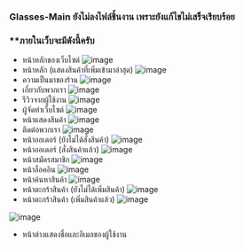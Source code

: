 ### **Glasses-Main ยังไม่ลงไฟล์ชิ้นงาน เพราะยังแก้ไขไม่เสร็จเรียบร้อย**
### **ภายในเว็บจะมีดังนี้ครับ
- หน้าหลักของเว็บไซต์
![image](https://user-images.githubusercontent.com/32282316/188274988-84a87177-946f-466d-a158-d77741a8a048.png)
- หน้าหลัก (แสดงสินค้าที่เพิ่มเข้ามาล่าสุด)
![image](https://user-images.githubusercontent.com/32282316/188275433-a1dbad5a-81e3-40b6-aad6-71a3003d8e7b.png)
- ความเป็นมาของร้าน
![image](https://user-images.githubusercontent.com/32282316/188275464-a8a3edb9-a39e-465b-acf6-61bfe75a38d9.png)
- เกี่ยวกับพวกเรา
![image](https://user-images.githubusercontent.com/32282316/188275506-dbed9e4b-402f-42bf-b017-c3fa29cfd97a.png)
- รีวิวจากผู้ใช้งาน
![image](https://user-images.githubusercontent.com/32282316/188275531-0a5107aa-7bc2-462c-b9d8-9db2ce28071d.png)
- ผู้จัดทำเว็บไซต์
![image](https://user-images.githubusercontent.com/32282316/188275535-51b06f60-186d-4290-9838-510c28019a3d.png)
- หน้าแสดงสินค้า
![image](https://user-images.githubusercontent.com/32282316/188275544-c3a649a8-de00-41bf-8dc2-f60aef225059.png)
- ติดต่อพวกเรา
![image](https://user-images.githubusercontent.com/32282316/188275573-f0a4a5d1-3727-4f57-bbb3-2a9412621e8d.png)
- หน้าออเดอร์ (ยังไม่ได้สั่งสินค้า)
![image](https://user-images.githubusercontent.com/32282316/188275606-4ae51eb3-9829-4fe2-ba38-cb35a8a851a0.png)
- หน้าออเดอร์ (สั่งสินค้าแล้ว)
![image](https://user-images.githubusercontent.com/32282316/188275625-22a51aae-cf07-429b-b92c-f401d9acae34.png)
- หน้าสมัครสมาชิก
![image](https://user-images.githubusercontent.com/32282316/188275693-a3db91fd-85c7-4583-97f3-12643ca0a998.png)
- หน้าล็อคอิน
![image](https://user-images.githubusercontent.com/32282316/188275697-9eb849ea-5c47-43c5-bc30-e72120bea085.png)
- หน้าค้นหาสินค้า
![image](https://user-images.githubusercontent.com/32282316/188275702-21414afc-957b-40fa-8a62-21eab879817a.png)
- หน้าตะกร้าสินค้า (ยังไม่ได้เพิ่มสินค้า)
![image](https://user-images.githubusercontent.com/32282316/188275706-bd35a732-9453-4085-a3c6-3bc7687581fe.png)
- หน้าตะกร้าสินค้า (เพิ่มสินค้าแล้ว)
![image](https://user-images.githubusercontent.com/32282316/188275715-b2e3fc67-b3f8-4f2c-ab1e-99d5582e40b9.png)

![image](https://user-images.githubusercontent.com/32282316/188275721-60c6c841-de17-4275-80b4-e1b02879442a.png) 
- หน้าต่างแสดงชื่อและอีเมลของผู้ใช้งาน
